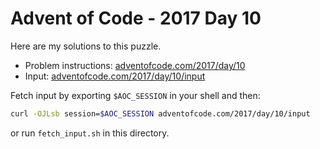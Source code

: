 # Advent of Code - 2017 Day 10
Here are my solutions to this puzzle.

* Problem instructions: [adventofcode.com/2017/day/10](https://adventofcode.com/2017/day/10)
* Input: [adventofcode.com/2017/day/10/input](https://adventofcode.com/2017/day/10/input)

Fetch input by exporting `$AOC_SESSION` in your shell and then:
```bash
curl -OJLsb session=$AOC_SESSION adventofcode.com/2017/day/10/input
```

or run `fetch_input.sh` in this directory.
